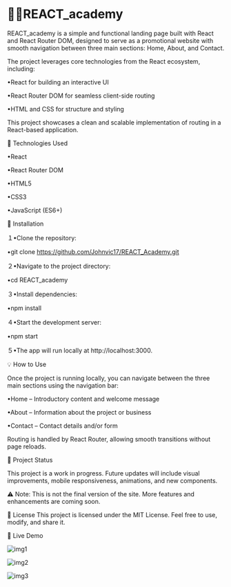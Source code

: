 # 🏋️‍♂️REACT_academy

REACT_academy is a simple and functional landing page built with React and React Router DOM, designed to serve as a promotional website with smooth navigation between three main sections: Home, About, and Contact.

The project leverages core technologies from the React ecosystem, including:

  •React for building an interactive UI
  
  •React Router DOM for seamless client-side routing
  
  •HTML and CSS for structure and styling

This project showcases a clean and scalable implementation of routing in a React-based application.

🔧 Technologies Used

  •React
  
  •React Router DOM
  
  •HTML5
  
  •CSS3
  
  •JavaScript (ES6+)

🚀 Installation

１•Clone the repository:

  •git clone https://github.com/Johnvic17/REACT_Academy.git

２•Navigate to the project directory:

  •cd REACT_academy

３•Install dependencies:

  •npm install

４•Start the development server:

  •npm start

５•The app will run locally at http://localhost:3000.

💡 How to Use

Once the project is running locally, you can navigate between the three main sections using the navigation bar:

  •Home – Introductory content and welcome message
  
  •About – Information about the project or business
  
  •Contact – Contact details and/or form

Routing is handled by React Router, allowing smooth transitions without page reloads.

📌 Project Status

This project is a work in progress. Future updates will include visual improvements, mobile responsiveness, animations, and new components.

  ⚠️ Note: This is not the final version of the site. More features and enhancements are coming soon.

📝 License
This project is licensed under the MIT License. Feel free to use, modify, and share it.

📸 Live Demo

![img1](https://github.com/user-attachments/assets/2742b980-c73d-4c48-93ca-afe08e4d1e70)

![img2](https://github.com/user-attachments/assets/039945c3-e53a-41fa-94fa-5c8b0e6c04c9)

![img3](https://github.com/user-attachments/assets/c93a097c-c965-4d48-9121-406a8f37129c)

